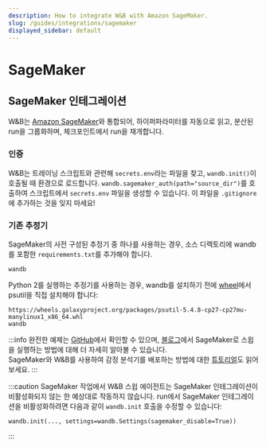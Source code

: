 ```yaml
---
description: How to integrate W&B with Amazon SageMaker.
slug: /guides/integrations/sagemaker
displayed_sidebar: default
---
```


# SageMaker

## SageMaker 인테그레이션

W&B는 [Amazon SageMaker](https://aws.amazon.com/sagemaker/)와 통합되어, 하이퍼파라미터를 자동으로 읽고, 분산된 run을 그룹화하며, 체크포인트에서 run을 재개합니다.

### 인증

W&B는 트레이닝 스크립트와 관련해 `secrets.env`라는 파일을 찾고, `wandb.init()`이 호출될 때 환경으로 로드합니다. `wandb.sagemaker_auth(path="source_dir")`를 호출하여 스크립트에서 `secrets.env` 파일을 생성할 수 있습니다. 이 파일을 `.gitignore`에 추가하는 것을 잊지 마세요!

### 기존 추정기

SageMaker의 사전 구성된 추정기 중 하나를 사용하는 경우, 소스 디렉토리에 wandb를 포함한 `requirements.txt`를 추가해야 합니다.

```
wandb
```

Python 2를 실행하는 추정기를 사용하는 경우, wandb를 설치하기 전에 [wheel](https://pythonwheels.com)에서 psutil을 직접 설치해야 합니다:

```
https://wheels.galaxyproject.org/packages/psutil-5.4.8-cp27-cp27mu-manylinux1_x86_64.whl
wandb
```

:::info
완전한 예제는 [GitHub](https://github.com/wandb/examples/tree/master/examples/pytorch/pytorch-cifar10-sagemaker)에서 확인할 수 있으며, [블로그](https://wandb.ai/site/articles/running-sweeps-with-sagemaker)에서 SageMaker로 스윕을 실행하는 방법에 대해 더 자세히 알아볼 수 있습니다.\
SageMaker와 W&B를 사용하여 감정 분석기를 배포하는 방법에 대한 [튜토리얼](https://wandb.ai/authors/sagemaker/reports/Deploy-Sentiment-Analyzer-Using-SageMaker-and-W-B--VmlldzoxODA1ODE)도 읽어보세요.
:::

:::caution
SageMaker 작업에서 W&B 스윕 에이전트는 SageMaker 인테그레이션이 비활성화되지 않는 한 예상대로 작동하지 않습니다. run에서 SageMaker 인테그레이션을 비활성화하려면 다음과 같이 `wandb.init` 호출을 수정할 수 있습니다:

```
wandb.init(..., settings=wandb.Settings(sagemaker_disable=True))
```
:::